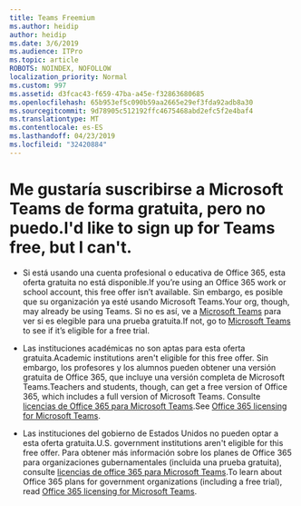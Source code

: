 ```yaml
---
title: Teams Freemium
ms.author: heidip
author: heidip
ms.date: 3/6/2019
ms.audience: ITPro
ms.topic: article
ROBOTS: NOINDEX, NOFOLLOW
localization_priority: Normal
ms.custom: 997
ms.assetid: d3fcac43-f659-47ba-a45e-f32863680685
ms.openlocfilehash: 65b953ef5c090b59aa2665e29ef3fda92adb8a30
ms.sourcegitcommit: 9d78905c512192ffc4675468abd2efc5f2e4baf4
ms.translationtype: MT
ms.contentlocale: es-ES
ms.lasthandoff: 04/23/2019
ms.locfileid: "32420884"
---
```

# <a name="id-like-to-sign-up-for-teams-free-but-i-cant"></a><span data-ttu-id="ebdde-102">Me gustaría suscribirse a Microsoft Teams de forma gratuita, pero no puedo.</span><span class="sxs-lookup"><span data-stu-id="ebdde-102">I'd like to sign up for Teams free, but I can't.</span></span>

- <span data-ttu-id="ebdde-103">Si está usando una cuenta profesional o educativa de Office 365, esta oferta gratuita no está disponible.</span><span class="sxs-lookup"><span data-stu-id="ebdde-103">If you’re using an Office 365 work or school account, this free offer isn’t available.</span></span> <span data-ttu-id="ebdde-104">Sin embargo, es posible que su organización ya esté usando Microsoft Teams.</span><span class="sxs-lookup"><span data-stu-id="ebdde-104">Your org, though, may already be using Teams.</span></span> <span data-ttu-id="ebdde-105">Si no es así, ve a [Microsoft Teams](https://products.office.com/en-us/microsoft-teams/group-chat-software) para ver si es elegible para una prueba gratuita.</span><span class="sxs-lookup"><span data-stu-id="ebdde-105">If not, go to [Microsoft Teams](https://products.office.com/en-us/microsoft-teams/group-chat-software) to see if it’s eligible for a free trial.</span></span>

- <span data-ttu-id="ebdde-106">Las instituciones académicas no son aptas para esta oferta gratuita.</span><span class="sxs-lookup"><span data-stu-id="ebdde-106">Academic institutions aren't eligible for this free offer.</span></span> <span data-ttu-id="ebdde-107">Sin embargo, los profesores y los alumnos pueden obtener una versión gratuita de Office 365, que incluye una versión completa de Microsoft Teams.</span><span class="sxs-lookup"><span data-stu-id="ebdde-107">Teachers and students, though, can get a free version of Office 365, which includes a full version of Microsoft Teams.</span></span> <span data-ttu-id="ebdde-108">Consulte [licencias de Office 365 para Microsoft Teams](https://docs.microsoft.com/microsoftteams/office-365-licensing).</span><span class="sxs-lookup"><span data-stu-id="ebdde-108">See [Office 365 licensing for Microsoft Teams](https://docs.microsoft.com/microsoftteams/office-365-licensing).</span></span>

- <span data-ttu-id="ebdde-109">Las instituciones del gobierno de Estados Unidos no pueden optar a esta oferta gratuita.</span><span class="sxs-lookup"><span data-stu-id="ebdde-109">U.S. government institutions aren't eligible for this free offer.</span></span> <span data-ttu-id="ebdde-110">Para obtener más información sobre los planes de Office 365 para organizaciones gubernamentales (incluida una prueba gratuita), consulte [licencias de office 365 para Microsoft Teams](https://docs.microsoft.com/microsoftteams/office-365-licensing).</span><span class="sxs-lookup"><span data-stu-id="ebdde-110">To learn about Office 365 plans for government organizations (including a free trial), read [Office 365 licensing for Microsoft Teams](https://docs.microsoft.com/microsoftteams/office-365-licensing).</span></span>


